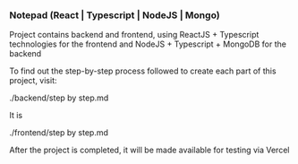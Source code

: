 ### Notepad (React | Typescript | NodeJS | Mongo)

Project contains backend and frontend, using ReactJS + Typescript technologies for the frontend and NodeJS + Typescript + MongoDB for the backend

To find out the step-by-step process followed to create each part of this project, visit:

./backend/step by step.md

It is

./frontend/step by step.md

After the project is completed, it will be made available for testing via Vercel
